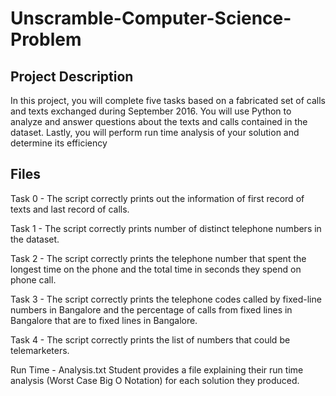 # Unscramble-Computer-Science-Problem


## Project Description

In this project, you will complete five tasks based on a fabricated set of calls and texts exchanged during September 2016. You will use Python to analyze and answer questions about the texts and calls contained in the dataset. Lastly, you will perform run time analysis of your solution and determine its efficiency


## Files

Task 0 - The script correctly prints out the information of first record of texts and last record of calls.

Task 1 - The script correctly prints number of distinct telephone numbers in the dataset.

Task 2 - The script correctly prints the telephone number that spent the longest time on the phone and the total time in seconds they spend on phone call.

Task 3 - The script correctly prints the telephone codes called by fixed-line numbers in Bangalore and the percentage of calls from fixed lines in Bangalore that are to fixed lines in Bangalore.

Task 4 - The script correctly prints the list of numbers that could be telemarketers.

Run Time - Analysis.txt Student provides a file explaining their run time analysis (Worst Case Big O Notation) for each solution they produced.

